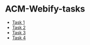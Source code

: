 # ACM-Webify-tasks

- [Task 1](https://tushar-k24.github.io/ACM-Webify-tasks/task1/)
- [Task 2](https://tushar-k24.github.io/ACM-Webify-tasks/task2/)
- [Task 3](https://tushar-k24.github.io/ACM-Webify-tasks/task3/)
- [Task 4](https://tushar-k24.github.io/ACM-Webify-tasks/task4/)
